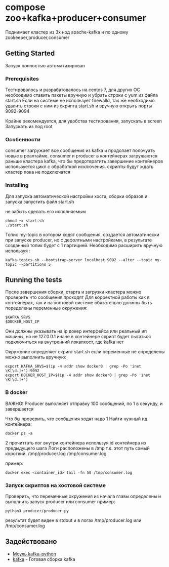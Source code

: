 # compose zoo+kafka+producer+consumer

Поднимает кластер из 3х нод apache-kafka и по одному zookeeper,producer,consumer

## Getting Started

Запуск полностью автоматизирован

### Prerequisites

Тестировалось и разрабатовалось на centos 7, для других ОС необходимо ставить пакеты вручную и убрать строки с yum из файла start.sh Если на системе не использует firewalld, так же необходимо удалить строки с ним из скрипта start.sh и вручную открыть порты 9092-9094

Крайне рекомендуется, для удобства тестирования, запускать в screen
Запускать из под root

### Особенности
consumer загружает все сообщения из kafka и продолает полочуать новые в реалтайме. consumer и producer в контейнерах загружаются раньше кластера kafka, что бы предотвратить завершение контейнеров
используется цикл с обработкой исключения. скрипты будут ждать кластер пока не подключатся


### Installing

Для запуска автоматической настройки хоста, сборки образов и запуска запустить файл start.sh

не забыть сделать его исполняемым

```
chmod +x start.sh
./start.sh
```

Топис my-topic в котором ходят сообщения, создается автоматически при запуске producer, но c дефолтными настройками,
в результате созданный топик будет с 1 партицией. Необходимо расширить вручную используя :
```
kafka-topics.sh --bootstrap-server localhost:9092 --alter --topic my-topic --partitions 5
```

## Running the tests

После завершения сборки, старта и загрузки кластера можно проверить что сообщения проходят
Для корректной работы как в контейнерах, так и на хостовой системе обязательно должны быть поределены переменные окружения:
```
$KAFKA_SRVS
$DOCKER_HOST_IP
```

Они должны указывать на ip докер интерфейса или реальный ип машины, но не 127.0.0.1 иначе в контейнере скрипт
будет пытаться подключиться на внутренний локалхост, где kafka нет

Окружение определяет скрипт start.sh если переменные не определены можно выполнить вручную:
```
export KAFKA_SRVS=$(ip -4 addr show docker0 | grep -Po 'inet \K[\d.]+'):9092
export DOCKER_HOST_IP=$(ip -4 addr show docker0 | grep -Po 'inet \K[\d.]+')
```

### В docker
ВАЖНО! Producer выполняет отправку 100 сообщений, по 1 в секунду, и завершается

Что бы проверить, что сообщения ходят надо
1 Найти нужный ид контейнера:
```
docker ps -a
```
2 прочиттать лог внутри контейнера используя id контейнера из предыдущего шага
Логи расположены в /tmp т.к. этот путь самый короткий.
/tmp/producer.log
/tmp/consumer.log

пример:
```
docker exec <container_id> tail -fn 50 /tmp/consumer.log
```
### Запуск скриптов на хостовой системе

Проверить, что переменные окружения из начала главы определены и выполнить запуск
producer или consumer
пример:

```
python3 producer/producer.py
```

результат будет виден в stdout и в логах /tmp/producer.log или /tmp/consumer.log



## Задействовано

* [Моуль kafka-python](https://kafka-python.readthedocs.io/en/master/usage.html)
* [kafka](https://github.com/simplesteph/kafka-stack-docker-compose) - Готовая сборка kafka


